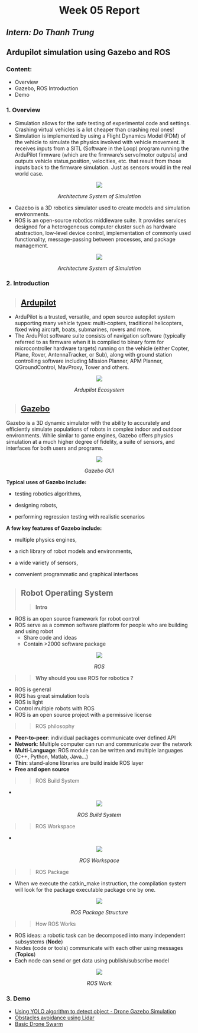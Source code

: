 <h1 align="center">Week 05 Report</h1>

## *Intern: Do Thanh Trung*

## **Ardupilot simulation using Gazebo and ROS**
### Content: 
- Overview
- Gazebo, ROS Introduction 
- Demo

### **1. Overview**  

- Simulation allows for the safe testing of experimental code and settings. Crashing virtual vehicles is a lot cheaper than crashing real ones!
- Simulation is implemented by using a Flight Dynamics Model (FDM) of the vehicle to simulate the physics involved with vehicle movement. It receives inputs from a SITL (Software in the Loop) program running the ArduPilot firmware (which are the firmware’s servo/motor outputs) and outputs vehicle status,position, velocities, etc. that result from those inputs back to the firmware simulation. Just as sensors would in the real world case.
<div align='center'>
    <img src = "image\overview.jpg">

*Architecture System of Simulation*
</div>

- Gazebo is a 3D robotics simulator used to create models and simulation environments. 
-  ROS is an open-source robotics middleware suite. It provides services designed for a heterogeneous computer cluster such as hardware abstraction, low-level device control, implementation of commonly used functionality, message-passing between processes, and package management.
<div align='center'>
    <img src = "image\Architecture_System_of_Simulation.png">

*Architecture System of Simulation*
</div>

### **2. Introduction** 
> ## [Ardupilot](https://ardupilot.org/)
- ArduPilot is a trusted, versatile, and open source autopilot system supporting many vehicle types: multi-copters, traditional helicopters, fixed wing aircraft, boats, submarines, rovers and more.
- The ArduPilot software suite consists of navigation software (typically referred to as firmware when it is compiled to binary form for microcontroller hardware targets) running on the vehicle (either Copter, Plane, Rover, AntennaTracker, or Sub), along with ground station controlling software including Mission Planner, APM Planner, QGroundControl, MavProxy, Tower and others. 

<div align='center'>
    <img src = "https://ardupilot.org/ardupilot/_images/home_ardupilot.jpg">

*Ardupilot Ecosystem*
</div>

> ## [Gazebo](https://gazebosim.org/)

Gazebo is a 3D dynamic simulator with the ability to accurately and efficiently simulate populations of robots in complex indoor and outdoor environments. While similar to game engines, Gazebo offers physics simulation at a much higher degree of fidelity, a suite of sensors, and interfaces for both users and programs.
<div align='center'>
    <img src = "https://github.com/osrf/gazebo_tutorials/raw/master/guided_b/files/ftu3-boot-screen.png">

*Gazebo GUI*
</div>

**Typical uses of Gazebo include:**
- testing robotics algorithms,

- designing robots,

- performing regression testing with realistic scenarios

**A few key features of Gazebo include:**

- multiple physics engines,

- a rich library of robot models and environments,

- a wide variety of sensors,

- convenient programmatic and graphical interfaces

> ## Robot Operating System
>> **Intro**
- ROS is an open source framework for robot control
- ROS serve as a common software platform for people who are building and using robot
    - Share code and ideas 
    - Contain >2000 software package  

<div align='center'>
    <img src = "image/ROS.jpg">

*ROS*
</div>

>> **Why should you use ROS for robotics ?**
- ROS is general
- ROS has great simulation tools
- ROS is light
- Control multiple robots with ROS
- ROS is an open source project with a permissive license

>> ROS philosophy
- **Peer-to-peer**: individual packages communicate over defined API
- **Network**: Multiple computer can run and communicate over the network
- **Multi-Language**: ROS module can be written and multiple languages (C++, Python, Matlab, Java…)
- **Thin**: stand-alone libraries are build inside ROS layer
- **Free and open source**

>> ROS Build System
- 
<div align='center'>
    <img src = "image/ROS-Build-system.png">

*ROS Build System*
</div>

>> ROS Workspace
- 
<div align='center'>
    <img src = "image/ROS-Workspace.png">

*ROS Workspace*
</div>

>> ROS Package
- When we execute the catkin_make instruction, the compilation system will look for the package executable package one by one.

<div align='center'>
    <img src = "image/ROS-Package.png">

*ROS Package Structure*
</div>

>> How ROS Works
- ROS ideas: a robotic task can be decomposed into many independent subsystems (**Node**)
- Nodes (code or tools) communicate with each other using messages (**Topics**)
- Each node can send or get data using publish/subscribe model
<div align='center'>
    <img src = "image/ROS-Work.png">

*ROS Work*
</div>

### **3. Demo**   
- [Using YOLO algorithm to detect object - Drone Gazebo Simulation](https://youtu.be/x5svMPJEZEA)
- [Obstacles avoidance using Lidar ](https://youtu.be/f5gf13DRQ5o)
- [Basic Drone Swarm](https://youtu.be/P61jZpc_cTM)